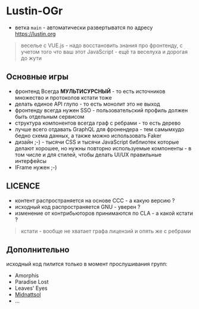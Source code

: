 # Lustin-OGr

* ветка `main` - автоматически развертыватся по адресу https://lustin.org

> веселье с VUE.js - надо восстановить знания про фронтенду, с учетом того что ваш этот JavaScript - ещё та веселуха и дорогая до жути

## Основные игры

* фронтенд Всегда **МУЛЬТИСУРСНЫЙ** - то есть источников множество и протоколов кстати тоже
* делать единое API глупо - то есть монолит это не выход
* фронтенду всегда нужен SSO - пользовательский профиль должен быть отдельным сервисом
* структура компонентов всегда граф с ребрами - то есть дерево
* лучше всего отдавать GraphQL для фронендера - тем самымхудо бедно схема данных, а также можно использовать Faker
* дизайн ;-) - тысячи CSS и тысячи JavaScript библиотек которые делают хорошее, но нужны повторно используемые компоненты - в том числе и для стилей, чтобы делать UI/UX правильные интерфейсы
* IFrame нужен ;-)

## LICENCE 

* контент распространяется на основе CCC - а какую версию ?
* исходный код распространяется GNU - уверен ?
* изменение от контрибьюторов принимаются по CLA - а какой кстати ?

> кстати - вообще не хватает графа лицензий и опять же с ребрами

## Дополнительно

исходный код пилится только в момент прослушивания групп:

* Amorphis
* Paradise Lost
* Leaves' Eyes
* [Midnattsol](https://ru.wikipedia.org/wiki/Midnattsol)
* ...
